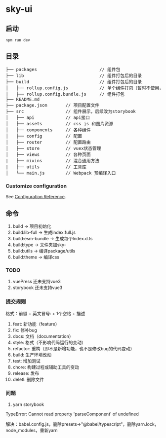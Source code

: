 # sky-ui

## 启动
```
npm run dev
```

## 目录

<pre>
├── packages                        // 组件包
├── lib                             // 组件打包后的目录
├── build                           // 组件打包后的目录
│   ├── rollup.config.js            // 单个组件打包（暂时不使用，采用统一打包）
│   ├── rollup.config.bundle.js     // 组件打包
├── README.md           
├── package.json       // 项目配置文件
├── src                // 组件展示，后续改为storybook
│   ├── api            // api接口
│   ├── assets         // css js 和图片资源
│   ├── components     // 各种组件
│   ├── config         // 配置
│   ├── router         // 配置路由
│   ├── store          // vuex状态管理
│   ├── views          // 各种页面
|   ├── mixins         // 混合通用方法
|   ├── utils          // 工具库
│   └── main.js        // Webpack 预编译入口
</pre>

### Customize configuration
See [Configuration Reference](https://cli.vuejs.org/config/).

## 命令

1. build -> 项目初始化
1. build:lib-full -> 生成index.full.js
2. build:esm-bundle -> 生成每个Index.d.ts
3. build:type -> 文件夹加sky-
4. build:utils -> 编译package/utils
5. build:theme -> 编译css

### TODO
1. vuePress 还未支持vue3
2. storybook 还未支持vue3

### 提交规则

格式：前缀 + 英文冒号: + 1个空格 + 描述

1. feat: 新功能（feature）
2. fix: 修补bug
3. docs: 文档（documentation）
4. style: 格式（不影响代码运行的变动）
5. refactor: 重构（即不是新增功能，也不是修改bug的代码变动）
6. build: 生产环境改动
7. test: 增加测试
8. chore: 构建过程或辅助工具的变动
9. release: 发布
10. deletl: 删除文件

### 问题

1. yarn storybook

TypeError: Cannot read property 'parseComponent' of undefined

解决：babel.config.js，删除presets->"@babel/typescript"，删除yarn.lock，node_modules，重新yarn